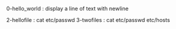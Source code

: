 0-hello_world : display a line of text with newline

2-hellofile : cat etc/passwd
3-twofiles : cat etc/passwd etc/hosts
